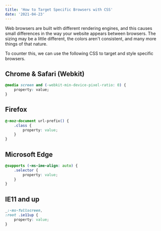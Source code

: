 ```yaml
---
title: 'How to Target Specific Browsers with CSS'
date: '2021-04-23'
---
```


Web browsers are built with different rendering engines, and this causes small differences in the way your website appears between browsers. The sizing may be a little different, the colors aren't consistent, and many more things of that nature.

To counter this, we can use the following CSS to target and style specific browsers.

## Chrome & Safari (Webkit)

```css
@media screen and (-webkit-min-device-pixel-ratio: 0) {
	property: value;
}
```

## Firefox

```css
@-moz-document url-prefix() {
	.class {
		property: value;
	}
}
```

## Microsoft Edge

```css
@supports (-ms-ime-align: auto) {
	.selector {
		property: value;
	}
}
```

## IE11 and up

```css
_:-ms-fullscreen,
:root .ie11up {
	property: value;
}
```
